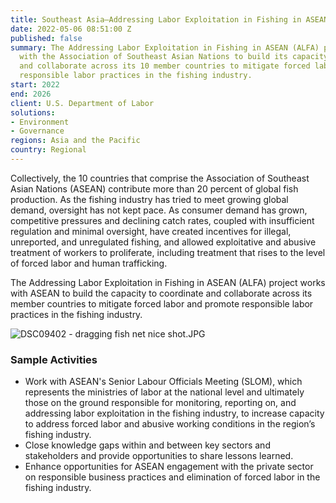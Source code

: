 ```yaml
---
title: Southeast Asia—Addressing Labor Exploitation in Fishing in ASEAN (ALFA)
date: 2022-05-06 08:51:00 Z
published: false
summary: The Addressing Labor Exploitation in Fishing in ASEAN (ALFA) project works
  with the Association of Southeast Asian Nations to build its capacity to coordinate
  and collaborate across its 10 member countries to mitigate forced labor and promote
  responsible labor practices in the fishing industry.
start: 2022
end: 2026
client: U.S. Department of Labor
solutions:
- Environment
- Governance
regions: Asia and the Pacific
country: Regional
---
```


Collectively, the 10 countries that comprise the Association of Southeast Asian Nations (ASEAN) contribute more than 20 percent of global fish production. As the fishing industry has tried to meet growing global demand, oversight has not kept pace. As consumer demand has grown, competitive pressures and declining catch rates, coupled with insufficient regulation and minimal oversight, have created incentives for illegal, unreported, and unregulated fishing, and allowed exploitative and abusive treatment of workers to proliferate, including treatment that rises to the level of forced labor and human trafficking. 

The Addressing Labor Exploitation in Fishing in ASEAN (ALFA) project works with ASEAN to build the capacity to coordinate and collaborate across its member countries to mitigate forced labor and promote responsible labor practices in the fishing industry.

![DSC09402 - dragging fish net nice shot.JPG](/uploads/DSC09402%20-%20dragging%20fish%20net%20nice%20shot.JPG)

### Sample Activities

* Work with ASEAN's Senior Labour Officials Meeting (SLOM), which represents the ministries of labor at the national level and ultimately those on the ground responsible for monitoring, reporting on, and addressing labor exploitation in the fishing industry, to increase capacity to address forced labor and abusive working conditions in the region’s fishing industry.
* Close knowledge gaps within and between key sectors and stakeholders and provide opportunities to share lessons learned.
* Enhance opportunities for ASEAN engagement with the private sector on responsible business practices and elimination of forced labor in the fishing industry.
